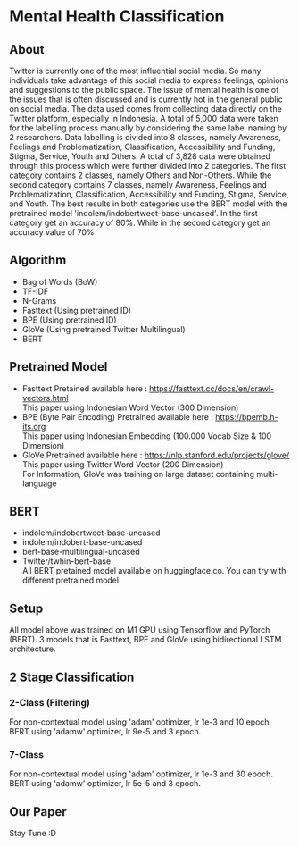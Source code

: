 # Mental Health Classification </br>
## About </br>
Twitter is currently one of the most influential social media. So many individuals take advantage of this social media to express feelings, opinions and suggestions to the public space. The issue of mental health is one of the issues that is often discussed and is currently hot in the general public on social media. The data used comes from collecting data directly on the Twitter platform, especially in Indonesia. A total of 5,000 data were taken for the labelling process manually by considering the same label naming by 2 researchers. Data labelling is divided into 8 classes, namely Awareness, Feelings and Problematization, Classification, Accessibility and Funding, Stigma, Service, Youth and Others. A total of 3,828 data were obtained through this process which were further divided into 2 categories. The first category contains 2 classes, namely Others and Non-Others. While the second category contains 7 classes, namely Awareness, Feelings and Problematization, Classification, Accessibility and Funding, Stigma, Service, and Youth. The best results in both categories use the BERT model with the pretrained model 'indolem/indobertweet-base-uncased'. In the first category get an accuracy of 80%. While in the second category get an accuracy value of 70%</br>
## Algorithm
- Bag of Words (BoW)</br>
- TF-IDF </br>
- N-Grams</br>
- Fasttext (Using pretrained ID)</br>
- BPE (Using pretrained ID)</br>
- GloVe (Using pretrained Twitter Multilingual)</br>
- BERT</br>
## Pretrained Model 
- Fasttext
  Pretained available here : https://fasttext.cc/docs/en/crawl-vectors.html </br>
  This paper using Indonesian Word Vector (300 Dimension)</br>
- BPE (Byte Pair Encoding)
  Pretrained available here : https://bpemb.h-its.org</br>
  This paper using Indonesian Embedding (100.000 Vocab Size & 100 Dimension)</br>
- GloVe
  Pretrained available here : https://nlp.stanford.edu/projects/glove/ </br>
  This paper using Twitter Word Vector (200 Dimension) </br>
  For Information, GloVe was training on large dataset containing multi-language</br>
## BERT
- indolem/indobertweet-base-uncased</br>
- indolem/indobert-base-uncased</br>
- bert-base-multilingual-uncased</br>
- Twitter/twhin-bert-base</br>
All BERT pretained model available on huggingface.co. You can try with different pretrained model
## Setup
All model above was trained on M1 GPU using Tensorflow and PyTorch (BERT). 3 models that is Fasttext, BPE and GloVe using bidirectional LSTM architecture.</br>
## 2 Stage Classification
### 2-Class (Filtering)
For non-contextual model using 'adam' optimizer, lr 1e-3 and 10 epoch. BERT using 'adamw' optimizer, lr 9e-5 and 3 epoch.</br>
### 7-Class 
For non-contextual model using 'adam' optimizer, lr 1e-3 and 30 epoch. BERT using 'adamw' optimizer, lr 5e-5 and 3 epoch.</br>
## Our Paper
Stay Tune :D

  
